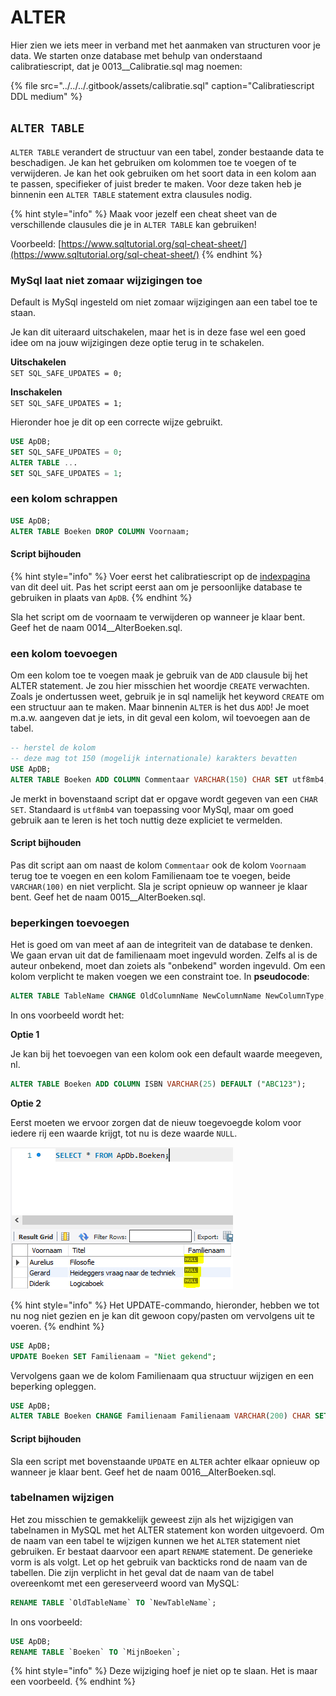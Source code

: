 # ALTER

Hier zien we iets meer in verband met het aanmaken van structuren voor je data. We starten onze database met behulp van onderstaand calibratiescript, dat je 0013\_\_Calibratie.sql mag noemen:

{% file src="../../../.gitbook/assets/calibratie.sql" caption="Calibratiescript DDL medium" %}

## `ALTER TABLE`

`ALTER TABLE` verandert de structuur van een tabel, zonder bestaande data te beschadigen. Je kan het gebruiken om kolommen toe te voegen of te verwijderen. Je kan het ook gebruiken om het soort data in een kolom aan te passen, specifieker of juist breder te maken. Voor deze taken heb je binnenin een `ALTER TABLE` statement extra clausules nodig. 

{% hint style="info" %}
Maak voor jezelf een cheat sheet van de verschillende clausules die je in `ALTER TABLE` kan gebruiken!

Voorbeeld: [https://www.sqltutorial.org/sql-cheat-sheet/](https://www.sqltutorial.org/sql-cheat-sheet/)
{% endhint %}

### MySql laat niet zomaar wijzigingen toe

Default is MySql ingesteld om niet zomaar wijzigingen aan een tabel toe te staan.

Je kan dit uiteraard uitschakelen, maar het is in deze fase wel een goed idee om na jouw wijzigingen deze optie terug in te schakelen.

**Uitschakelen**  
`SET SQL_SAFE_UPDATES = 0;`

**Inschakelen**  
`SET SQL_SAFE_UPDATES = 1;`

Hieronder hoe je dit op een correcte wijze gebruikt.

```sql
USE ApDB;
SET SQL_SAFE_UPDATES = 0;
ALTER TABLE ...
SET SQL_SAFE_UPDATES = 1;
```

### een kolom schrappen

```sql
USE ApDB;
ALTER TABLE Boeken DROP COLUMN Voornaam;
```

#### Script bijhouden

{% hint style="info" %}
Voer eerst het calibratiescript op de [indexpagina](./) van dit deel uit. Pas het script eerst aan om je persoonlijke database te gebruiken in plaats van `ApDB`.
{% endhint %}

Sla het script om de voornaam te verwijderen op wanneer je klaar bent. Geef het de naam 0014\_\_AlterBoeken.sql.

### een kolom toevoegen

Om een kolom toe te voegen maak je gebruik van de `ADD` clausule bij het ALTER statement. Je zou hier misschien het woordje `CREATE` verwachten. Zoals je ondertussen weet, gebruik je in sql namelijk het keyword `CREATE` om een structuur aan te maken. Maar binnenin `ALTER` is het dus `ADD`! Je moet m.a.w. aangeven dat je iets, in dit geval een kolom, wil toevoegen aan de tabel.

```sql
-- herstel de kolom
-- deze mag tot 150 (mogelijk internationale) karakters bevatten
USE ApDB;
ALTER TABLE Boeken ADD COLUMN Commentaar VARCHAR(150) CHAR SET utf8mb4;
```

Je merkt in bovenstaand script dat er opgave wordt gegeven van een `CHAR SET`. Standaard is `utf8mb4` van toepassing voor MySql, maar om goed gebruik aan te leren is het toch nuttig deze expliciet te vermelden.

#### Script bijhouden

Pas dit script aan om naast de kolom `Commentaar` ook de kolom `Voornaam` terug toe te voegen en een kolom Familienaam toe te voegen, beide `VARCHAR(100)` en niet verplicht. Sla je script opnieuw op wanneer je klaar bent. Geef het de naam 0015\_\_AlterBoeken.sql.

### beperkingen toevoegen

Het is goed om van meet af aan de integriteit van de database te denken. We gaan ervan uit dat de familienaam moet ingevuld worden. Zelfs al is de auteur onbekend, moet dan zoiets als "onbekend" worden ingevuld. Om een kolom verplicht te maken voegen we een constraint toe. In **pseudocode**:

```sql
ALTER TABLE TableName CHANGE OldColumnName NewColumnName NewColumnType;
```

In ons voorbeeld wordt het:

**Optie 1**

Je kan bij het toevoegen van een kolom ook een default waarde meegeven, nl.

```sql
ALTER TABLE Boeken ADD COLUMN ISBN VARCHAR(25) DEFAULT ("ABC123");
```

**Optie 2**

Eerst moeten we ervoor zorgen dat de nieuw toegevoegde kolom voor iedere rij een waarde krijgt, tot nu is deze waarde `NULL`.

![](../../../.gitbook/assets/image%20%2873%29.png)

{% hint style="info" %}
Het UPDATE-commando, hieronder, hebben we tot nu nog niet gezien en je kan dit gewoon copy/pasten om vervolgens uit te voeren.
{% endhint %}

```sql
USE ApDB;
UPDATE Boeken SET Familienaam = "Niet gekend";
```

Vervolgens gaan we de kolom Familienaam qua structuur wijzigen en een beperking opleggen. 

```sql
USE ApDB;
ALTER TABLE Boeken CHANGE Familienaam Familienaam VARCHAR(200) CHAR SET utf8mb4 NOT NULL;
```

#### Script bijhouden

Sla een script met bovenstaande `UPDATE` en `ALTER` achter elkaar opnieuw op wanneer je klaar bent. Geef het de naam 0016\_\_AlterBoeken.sql.

### tabelnamen wijzigen

Het zou misschien te gemakkelijk geweest zijn als het wijzigigen van tabelnamen in MySQL met het ALTER statement kon worden uitgevoerd. Om de naam van een tabel te wijzigen kunnen we het `ALTER` statement niet gebruiken. Er bestaat daarvoor een apart `RENAME` statement. De generieke vorm is als volgt. Let op het gebruik van backticks rond de naam van de tabellen. Die zijn verplicht in het geval dat de naam van de tabel overeenkomt met een gereserveerd woord van MySQL:

```sql
RENAME TABLE `OldTableName` TO `NewTableName`;
```

In ons voorbeeld:

```sql
USE ApDB;
RENAME TABLE `Boeken` TO `MijnBoeken`;
```

{% hint style="info" %}
Deze wijziging hoef je niet op te slaan. Het is maar een voorbeeld.
{% endhint %}

